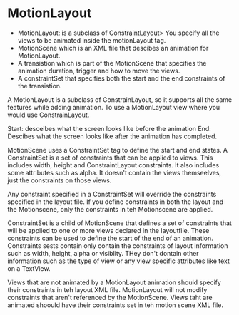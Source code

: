 # MotionLayout
- MotionLayout: is a subclass of ConstraintLayout> You specify all the views to be animated inside the motionLayout tag. 
- MotionScene which is an XML file that descibes an animation for MotionLayout. 
- A transistion which is part of the MotionScene that specifies the animation duration, trigger and how to move the views. 
- A constraintSet that specifies both the start and the end constraints of the transistion.

A MotionLayout is a subclass of ConstrainLayout, so it supports all the same features while adding animation. To use a MotionLayout view where you would use ConstrainLayout. 

Start: desceibes what the screen looks like before the animation
End: Descibes what the screen looks like after the animation has completed. 

MotionScene uses a ConstraintSet tag to define the start and end states. A ConstraintSet is a set of constraints that can be applied to views. This includes width, height and ConstraintLayout constraints. It also includes some attributes such as alpha. It doesn't contain the views themseelves, just the constraints on those views. 

Any constraint specified in a ConstraintSet will override the constraints specified in the layout file. If you define constraints in both the layout and the Motionscene, only the constraints in teh Motionscene are applied. 

ConstraintSet is a child of MotionScene that defines a set of constraints that will be applied to one or more views declared in the layoutfile. These constraints can be used to define the start of the end of an animation. Constraints sests contain only contain the constraints of layout information such as width, height, alpha or visiblity. THey don't dontain other information such as the type of view or any view specific attributes like text on a TextView. 

Views that are not animated by a MotionLayout animation should specify their constraints in teh layout XML file. MotionLayout will not modify constraints that aren't referenced by the MotionScene. Views taht are animated shoould have their constraints set in teh motion scene XML file. 
